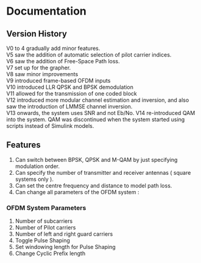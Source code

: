 # Documentation

## Version History
V0 to 4 gradually add minor features. <br />
V5 saw the addition of automatic selection of pilot carrier indices. <br />
V6 saw the addition of Free-Space Path loss. <br />
V7 set up for the grapher. <br />
V8 saw minor improvements <br />
V9 introduced frame-based OFDM inputs <br />
V10 introduced LLR QPSK and BPSK demodulation <br />
V11 allowed for the transmission of one coded block <br /> 
V12 introduced more modular channel estimation and inversion, and also saw the introduction of LMMSE channel inversion. <br />
V13 onwards, the system uses SNR and not Eb/No. 
V14 re-introduced QAM into the system. QAM was discontinued when the system started using scripts instead of Simulink models. 

## Features
1. Can switch between BPSK, QPSK and M-QAM by just specifying modulation order. 
2. Can specify the number of transmitter and receiver antennas ( square systems only ).
3. Can set the centre frequency and distance to model path loss.
4. Can change all parameters of the OFDM system : 

### OFDM System Parameters
1. Number of subcarriers
2. Number of Pilot carriers
3. Number of left and right guard carriers
4. Toggle Pulse Shaping
5. Set windowing length for Pulse Shaping
6. Change Cyclic Prefix length

